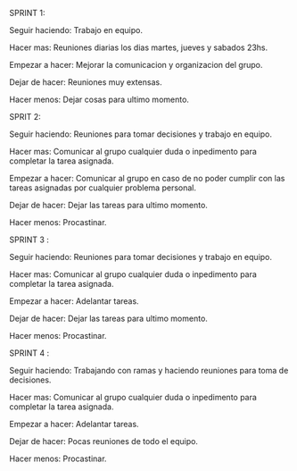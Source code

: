 SPRINT 1:

Seguir haciendo:  Trabajo en equipo.

Hacer mas: Reuniones diarias los dias martes, jueves y sabados 23hs.

Empezar a hacer: Mejorar la comunicacion y organizacion del grupo.

Dejar de hacer: Reuniones muy extensas.

Hacer menos: Dejar cosas para ultimo momento.

SPRIT 2:

Seguir haciendo:  Reuniones para tomar decisiones y trabajo en equipo.

Hacer mas: Comunicar al grupo cualquier duda o inpedimento para completar la tarea asignada.

Empezar a hacer: Comunicar al grupo en caso de no poder cumplir con las tareas asignadas por cualquier problema personal.

Dejar de hacer: Dejar las tareas para ultimo momento.

Hacer menos: Procastinar.

SPRINT 3 : 

Seguir haciendo: Reuniones para tomar decisiones y trabajo en equipo.

Hacer mas:  Comunicar al grupo cualquier duda o inpedimento para completar la tarea asignada.

Empezar a hacer: Adelantar tareas. 

Dejar de hacer: Dejar las tareas para ultimo momento.

Hacer menos: Procastinar.

SPRINT 4 : 

Seguir haciendo: Trabajando con ramas y haciendo reuniones para toma de decisiones.

Hacer mas:  Comunicar al grupo cualquier duda o inpedimento para completar la tarea asignada.

Empezar a hacer: Adelantar tareas. 

Dejar de hacer: Pocas reuniones de todo el equipo.

Hacer menos: Procastinar.